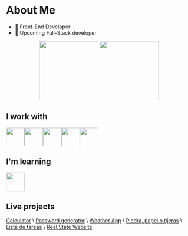 # About Me

- 🤖 Front-End Developer
- 🦾 Upcoming Full-Stack developer

<div align=center>
  <img height="160rem" src="https://github-readme-stats.vercel.app/api?username=BenjaminZapata&show_icons=true&bg_color=30,e96443,904e95&title_color=fff&text_color=fff&icon_color=fff"/>
  <img height="160rem" src="https://github-readme-stats.vercel.app/api/top-langs/?username=BenjaminZapata&layout=compact&bg_color=30,e96443,904e95&title_color=fff&text_color=fff&icon_color=fff"/>
</div>

<div>
<h2>I work with</h2> <img height=50 src="https://cdn.jsdelivr.net/gh/devicons/devicon/icons/html5/html5-original.svg" /><img height=50 src="https://cdn.jsdelivr.net/gh/devicons/devicon/icons/css3/css3-original.svg" /><img height=50px src="https://cdn.jsdelivr.net/gh/devicons/devicon/icons/javascript/javascript-original.svg"/><img height=50 src="https://cdn.jsdelivr.net/gh/devicons/devicon/icons/react/react-original.svg" /><img height=50 src="https://cdn.jsdelivr.net/gh/devicons/devicon/icons/github/github-original.svg" />
</div>

<div>
<h2>I'm learning</h2><img height=50 src="https://cdn.jsdelivr.net/gh/devicons/devicon/icons/mongodb/mongodb-original-wordmark.svg" />
          
</div>
<div>
  <h2>Live projects</h2>
  <a href='https://calculator-benjaminzapata.netlify.app/' target='_blank'>Calculator</a>  \
  <a href='https://passwordgenerator-benjaminzapata.netlify.app/' target='_blank'>Password generator</a>  \
  <a href='https://weatherapp-benjaminzapata.netlify.app/' target='_blank'>Weather App</a>  \
  <a href='https://piedrapapeltijeras-benjaminzapata.netlify.app/' target='_blank'>Piedra, papel o tijeras</a>  \
  <a href='https://todolist-benjaminzapata.netlify.app/' target='_blank'>Lista de tareas</a>  \
  <a href='https://heartland-benjaminzapata.netlify.app/' target='_blank'>Real State Website</a>  
</div> 
